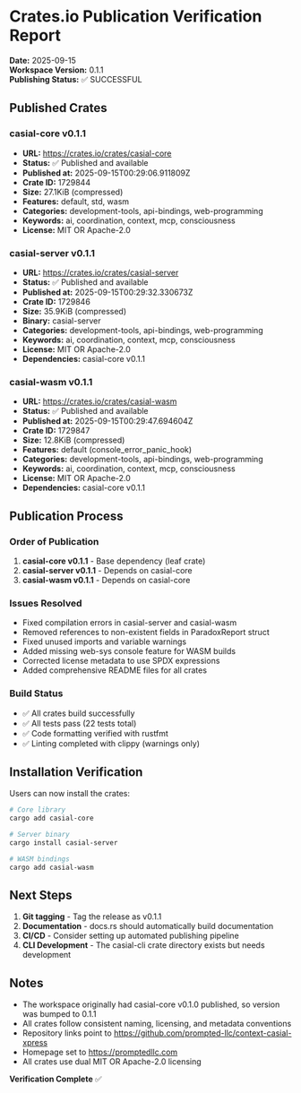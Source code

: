 # Crates.io Publication Verification Report

**Date:** 2025-09-15  
**Workspace Version:** 0.1.1  
**Publishing Status:** ✅ SUCCESSFUL

## Published Crates

### casial-core v0.1.1
- **URL:** https://crates.io/crates/casial-core
- **Status:** ✅ Published and available
- **Published at:** 2025-09-15T00:29:06.911809Z
- **Crate ID:** 1729844
- **Size:** 27.1KiB (compressed)
- **Features:** default, std, wasm
- **Categories:** development-tools, api-bindings, web-programming
- **Keywords:** ai, coordination, context, mcp, consciousness
- **License:** MIT OR Apache-2.0

### casial-server v0.1.1
- **URL:** https://crates.io/crates/casial-server
- **Status:** ✅ Published and available
- **Published at:** 2025-09-15T00:29:32.330673Z
- **Crate ID:** 1729846
- **Size:** 35.9KiB (compressed)
- **Binary:** casial-server
- **Categories:** development-tools, api-bindings, web-programming
- **Keywords:** ai, coordination, context, mcp, consciousness
- **License:** MIT OR Apache-2.0
- **Dependencies:** casial-core v0.1.1

### casial-wasm v0.1.1
- **URL:** https://crates.io/crates/casial-wasm
- **Status:** ✅ Published and available
- **Published at:** 2025-09-15T00:29:47.694604Z
- **Crate ID:** 1729847
- **Size:** 12.8KiB (compressed)
- **Features:** default (console_error_panic_hook)
- **Categories:** development-tools, api-bindings, web-programming
- **Keywords:** ai, coordination, context, mcp, consciousness
- **License:** MIT OR Apache-2.0
- **Dependencies:** casial-core v0.1.1

## Publication Process

### Order of Publication
1. **casial-core v0.1.1** - Base dependency (leaf crate)
2. **casial-server v0.1.1** - Depends on casial-core
3. **casial-wasm v0.1.1** - Depends on casial-core

### Issues Resolved
- Fixed compilation errors in casial-server and casial-wasm
- Removed references to non-existent fields in ParadoxReport struct
- Fixed unused imports and variable warnings
- Added missing web-sys console feature for WASM builds
- Corrected license metadata to use SPDX expressions
- Added comprehensive README files for all crates

### Build Status
- ✅ All crates build successfully
- ✅ All tests pass (22 tests total)
- ✅ Code formatting verified with rustfmt
- ✅ Linting completed with clippy (warnings only)

## Installation Verification

Users can now install the crates:

```bash
# Core library
cargo add casial-core

# Server binary
cargo install casial-server

# WASM bindings
cargo add casial-wasm
```

## Next Steps

1. **Git tagging** - Tag the release as v0.1.1
2. **Documentation** - docs.rs should automatically build documentation
3. **CI/CD** - Consider setting up automated publishing pipeline
4. **CLI Development** - The casial-cli crate directory exists but needs development

## Notes

- The workspace originally had casial-core v0.1.0 published, so version was bumped to 0.1.1
- All crates follow consistent naming, licensing, and metadata conventions
- Repository links point to https://github.com/prompted-llc/context-casial-xpress
- Homepage set to https://promptedllc.com
- All crates use dual MIT OR Apache-2.0 licensing

**Verification Complete** ✅